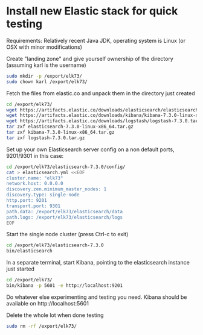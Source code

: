 # Install new Elastic stack for quick testing

Requirements:
Relatively recent Java JDK, operating system is Linux (or OSX with minor modifications)

Create "landing zone" and give yourself ownership of the directory (assuming karl is the username)
```bash
sudo mkdir -p /export/elk73/
sudo chown karl /export/elk73/
```

Fetch the files from elastic.co and unpack them in the directory just created
```bash
cd /export/elk73/
wget https://artifacts.elastic.co/downloads/elasticsearch/elasticsearch-7.3.0-linux-x86_64.tar.gz
wget https://artifacts.elastic.co/downloads/kibana/kibana-7.3.0-linux-x86_64.tar.gz
wget https://artifacts.elastic.co/downloads/logstash/logstash-7.3.0.tar.gz
tar zxf elasticsearch-7.3.0-linux-x86_64.tar.gz
tar zxf kibana-7.3.0-linux-x86_64.tar.gz
tar zxf logstash-7.3.0.tar.gz
```

Set up your own Elasticsearch server config on a non default ports, 9201/9301 in this case:
```bash
cd /export/elk73/elasticsearch-7.3.0/config/
cat > elasticsearch.yml <<EOF
cluster.name: "elk73"
network.host: 0.0.0.0
discovery.zen.minimum_master_nodes: 1
discovery.type: single-node
http.port: 9201
transport.port: 9301
path.data: /export/elk73/elasticsearch/data
path.logs: /export/elk73/elasticsearch/logs
EOF
```

Start the single node cluster (press Ctrl-c to exit)
```bash
cd /export/elk73/elasticsearch-7.3.0
bin/elasticsearch
```

In a separate terminal, start Kibana, pointing to the elasticsearch instance just started
```bash
cd /export/elk73/
bin/kibana -p 5601 -e http://localhost:9201
```


Do whatever else experimenting and testing you need. Kibana should be available on http://localhost:5601

Delete the whole lot when done testing
```bash
sudo rm -rf /export/elk73/
```
